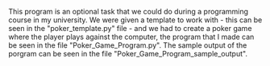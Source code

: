 This program is an optional task that we could do during a programming course in my university. We were given a template to work with - this can be seen in the "poker_template.py" file - and we had to create a poker game where the player plays against the computer, the program that I made can be seen in the file "Poker_Game_Program.py". The sample output of the porgram can be seen in the file "Poker_Game_Program_sample_output".
